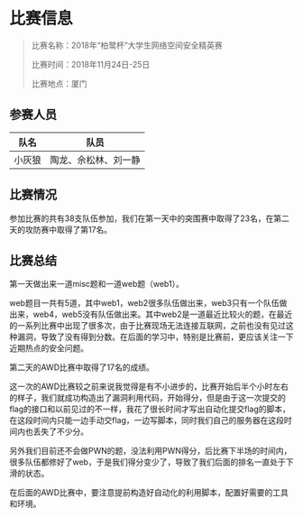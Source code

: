 # 比赛信息

> 比赛名称：2018年“柏鹭杯”大学生网络空间安全精英赛
> 
> 比赛时间：2018年11月24日-25日
> 
> 比赛地点：厦门
>

## 参赛人员

| 队名   | 队员                 |
|:-----:|:--------------------:|
| 小灰狼 | 陶龙、佘松林、刘一静 |

## 比赛情况

参加比赛的共有38支队伍参加，我们在第一天中的突围赛中取得了23名，在第二天的攻防赛中取得了第17名。

## 比赛总结

第一天做出来一道misc题和一道web题（web1）。

web题目一共有5道，其中web1，web2很多队伍做出来，web3只有一个队伍做出来，web4，web5没有队伍做出来。其中web2是一道最近比较火的题，在最近的一系列比赛中出现了很多次，由于比赛现场无法连接互联网，之前也没有见过这种漏洞，导致了没有得到分数。在后面的学习中，特别是比赛前，更应该关注一下近期热点的安全问题。

第二天的AWD比赛中取得了17名的成绩。

这一次的AWD比赛较之前来说我觉得是有不小进步的，比赛开始后半个小时左右的样子，我们就成功构造出了漏洞利用代码，开始得分，但是由于这一次提交的flag的接口和以前见过的不一样，我花了很长时间才写出自动化提交flag的脚本，在这段时间内只能一边手动交flag，一边写脚本，同时我们自己的服务器在这段时间内也丢失了不少分。

另外我们目前还不会做PWN的题，没法利用PWN得分，后比赛下半场的时间内，很多队伍都修好了web，于是我们得分变少了，导致了我们后面的排名一直处于下滑的状态。

在后面的AWD比赛中，要注意提前构造好自动化的利用脚本，配置好需要的工具和环境。
